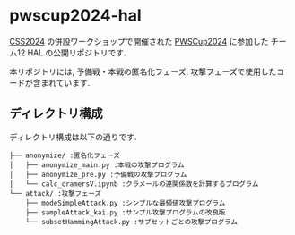 # pwscup2024-hal

[CSS2024](https://www.iwsec.org/css/2024/) の併設ワークショップで開催された [PWSCup2024](https://www.iwsec.org/pws/2024/cup24.html) に参加した チーム12 HAL の公開リポジトリです.

本リポジトリには, 予備戦・本戦の匿名化フェーズ, 攻撃フェーズで使用したコードが含まれています.

## ディレクトリ構成
ディレクトリ構成は以下の通りです.
```
├── anonymize/ :匿名化フェーズ
│   ├── anonymize_main.py :本戦の攻撃プログラム
│   ├── anonymize_pre.py :予備戦の攻撃プログラム
│   └── calc_cramersV.ipynb :クラメールの連関係数を計算するプログラム
└── attack/ :攻撃フェーズ
    ├── modeSimpleAttack.py :シンプルな最頻値攻撃プログラム
    ├── sampleAttack_kai.py :サンプル攻撃プログラムの改良版
    └── subsetHammingAttack.py :サブセットごとの攻撃プログラム
```
